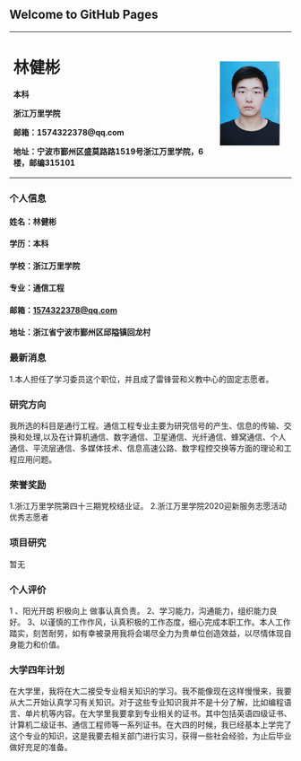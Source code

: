 ## Welcome to GitHub Pages




<table border="0">
  <tr>
    <td width="75%">
      <h1>林健彬</h1>
      <p><b>本科</b></p>
      <p><b>浙江万里学院</b></p>
      <p><b>邮箱：1574322378@qq.com</b></p>
      <p><b>地址：宁波市鄞州区盛莫路路1519号浙江万里学院，6楼，邮编315101</b></p>
    </td>
    <td width="25%">
      <img src="/lin.jpg.jpg" width="100%">     

  <td>  
  </tr>
</table>

### 个人信息
#### 姓名：林健彬
#### 学历：本科
#### 学校：浙江万里学院
#### 专业：通信工程
#### 邮箱：1574322378@qq.com
#### 地址：浙江省宁波市鄞州区邱隘镇回龙村 
### 最新消息
1.本人担任了学习委员这个职位，并且成了雷锋营和义教中心的固定志愿者。
### 研究方向
我所选的科目是通行工程。通信工程专业主要为研究信号的产生、信息的传输、交换和处理,以及在计算机通信、数字通信、卫星通信、光纤通信、蜂窝通信、个人通信、平流层通信、多媒体技术、信息高速公路、数字程控交换等方面的理论和工程应用问题。
### 荣誉奖励
 1.浙江万里学院第四十三期党校结业证。
 2.浙江万里学院2020迎新服务志愿活动优秀志愿者
 ### 项目研究
 暂无
 ### 个人评价
 1 、阳光开朗 积极向上 做事认真负责。
 2、学习能力，沟通能力，组织能力良好。
 3、以谨慎的工作作风，认真积极的工作态度，细心完成本职工作。本人工作踏实，刻苦耐劳，如有幸被录用我将会竭尽全力为贵单位创造效益，以尽情体现自身能力和价值。 
 ### 大学四年计划
 在大学里，我将在大二接受专业相关知识的学习。我不能像现在这样慢慢来，我要从大二开始认真学习有关知识。对于这些专业知识我并不是十分了解，比如编程语言、单片机等内容。在大学里我要拿到专业相关的证书。其中包括英语四级证书、计算机二级证书、通信工程师等一系列证书。在大四的时候，我已经基本上学完了这个专业的知识，这是我要去相关部门进行实习，获得一些社会经验，为止后毕业做好充足的准备。






